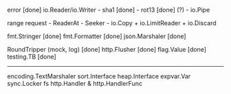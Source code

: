 error [done]
io.Reader/io.Writer
    - sha1 [done]
    - rot13 [done] (?)
    - io.Pipe

range request
    - ReaderAt
    - Seeker
    - io.Copy + io.LimitReader + io.Discard

fmt.Stringer [done]
fmt.Formatter [done]
json.Marshaler [done]

RoundTripper (mock, log) [done]
http.Flusher [done]
flag.Value [done]
testing.TB [done]

---
encoding.TextMarshaler
sort.Interface
heap.Interface
expvar.Var
sync.Locker
fs
http.Handler & http.HandlerFunc
